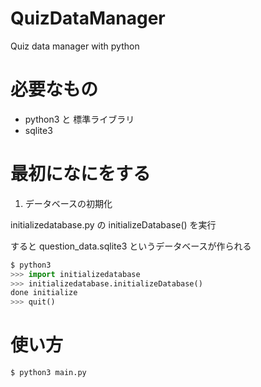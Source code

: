 # QuizDataManager

Quiz data manager with python

# 必要なもの

- python3 と 標準ライブラリ
- sqlite3


# 最初になにをする

1. データベースの初期化

initializedatabase.py の initializeDatabase() を実行

すると question_data.sqlite3 というデータベースが作られる

```py
$ python3
>>> import initializedatabase
>>> initializedatabase.initializeDatabase()
done initialize
>>> quit()
```

# 使い方

```
$ python3 main.py
```

